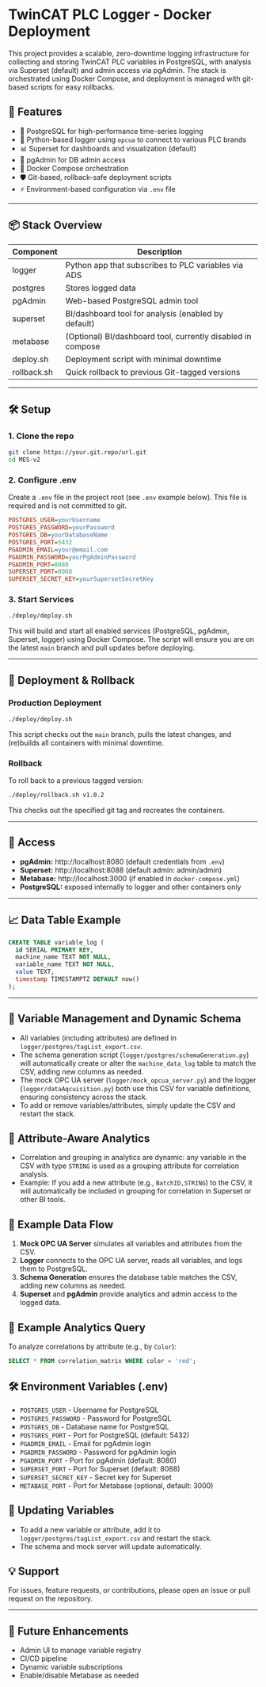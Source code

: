 # TwinCAT PLC Logger - Docker Deployment

This project provides a scalable, zero-downtime logging infrastructure for collecting and storing TwinCAT PLC variables in PostgreSQL, with analysis via Superset (default) and admin access via pgAdmin. The stack is orchestrated using Docker Compose, and deployment is managed with git-based scripts for easy rollbacks.

## 🚀 Features

- 🐘 PostgreSQL for high-performance time-series logging
- 🐍 Python-based logger using `opcua` to connect to various PLC brands
- 📊 Superset for dashboards and visualization (default)
- 🔧 pgAdmin for DB admin access
- 🐳 Docker Compose orchestration
- 🛡 Git-based, rollback-safe deployment scripts
- ⚡ Environment-based configuration via `.env` file

---

## 📦 Stack Overview

| Component   | Description                                      |
|------------|--------------------------------------------------|
| logger     | Python app that subscribes to PLC variables via ADS |
| postgres   | Stores logged data                               |
| pgAdmin    | Web-based PostgreSQL admin tool                  |
| superset   | BI/dashboard tool for analysis (enabled by default) |
| metabase   | (Optional) BI/dashboard tool, currently disabled in compose |
| deploy.sh  | Deployment script with minimal downtime          |
| rollback.sh| Quick rollback to previous Git-tagged versions   |

---

## 🛠 Setup

### 1. Clone the repo

```bash
git clone https://your.git.repo/url.git
cd MES-v2
```

### 2. Configure .env

Create a `.env` file in the project root (see `.env` example below). This file is required and is not committed to git.

```ini
POSTGRES_USER=yourUsername
POSTGRES_PASSWORD=yourPassword
POSTGRES_DB=yourDatabaseName
POSTGRES_PORT=5432
PGADMIN_EMAIL=your@email.com
PGADMIN_PASSWORD=yourPgAdminPassword
PGADMIN_PORT=8080
SUPERSET_PORT=8088
SUPERSET_SECRET_KEY=yourSupersetSecretKey
```

### 3. Start Services

```bash
./deploy/deploy.sh
```

This will build and start all enabled services (PostgreSQL, pgAdmin, Superset, logger) using Docker Compose. The script will ensure you are on the latest `main` branch and pull updates before deploying.

---

## 🔁 Deployment & Rollback

### Production Deployment

```bash
./deploy/deploy.sh
```

This script checks out the `main` branch, pulls the latest changes, and (re)builds all containers with minimal downtime.

### Rollback

To roll back to a previous tagged version:

```bash
./deploy/rollback.sh v1.0.2
```

This checks out the specified git tag and recreates the containers.

---

## 🔎 Access

- **pgAdmin:** http://localhost:8080 (default credentials from `.env`)
- **Superset:** http://localhost:8088 (default admin: admin/admin)
- **Metabase:** http://localhost:3000 (if enabled in `docker-compose.yml`)
- **PostgreSQL:** exposed internally to logger and other containers only

---

## 📈 Data Table Example

```sql
CREATE TABLE variable_log (
  id SERIAL PRIMARY KEY,
  machine_name TEXT NOT NULL,
  variable_name TEXT NOT NULL,
  value TEXT,
  timestamp TIMESTAMPTZ DEFAULT now()
);
```

---

## 📄 Variable Management and Dynamic Schema

- All variables (including attributes) are defined in `logger/postgres/tagList_export.csv`.
- The schema generation script (`logger/postgres/schemaGeneration.py`) will automatically create or alter the `machine_data_log` table to match the CSV, adding new columns as needed.
- The mock OPC UA server (`logger/mock_opcua_server.py`) and the logger (`logger/dataAqcuisition.py`) both use this CSV for variable definitions, ensuring consistency across the stack.
- To add or remove variables/attributes, simply update the CSV and restart the stack.

## 🧠 Attribute-Aware Analytics

- Correlation and grouping in analytics are dynamic: any variable in the CSV with type `STRING` is used as a grouping attribute for correlation analysis.
- Example: If you add a new attribute (e.g., `BatchID,STRING`) to the CSV, it will automatically be included in grouping for correlation in Superset or other BI tools.

## 🔄 Example Data Flow

1. **Mock OPC UA Server** simulates all variables and attributes from the CSV.
2. **Logger** connects to the OPC UA server, reads all variables, and logs them to PostgreSQL.
3. **Schema Generation** ensures the database table matches the CSV, adding new columns as needed.
4. **Superset** and **pgAdmin** provide analytics and admin access to the logged data.

## 📝 Example Analytics Query
To analyze correlations by attribute (e.g., by `Color`):
```sql
SELECT * FROM correlation_matrix WHERE color = 'red';
```

## 🛠 Environment Variables (.env)
- `POSTGRES_USER` - Username for PostgreSQL
- `POSTGRES_PASSWORD` - Password for PostgreSQL
- `POSTGRES_DB` - Database name for PostgreSQL
- `POSTGRES_PORT` - Port for PostgreSQL (default: 5432)
- `PGADMIN_EMAIL` - Email for pgAdmin login
- `PGADMIN_PASSWORD` - Password for pgAdmin login
- `PGADMIN_PORT` - Port for pgAdmin (default: 8080)
- `SUPERSET_PORT` - Port for Superset (default: 8088)
- `SUPERSET_SECRET_KEY` - Secret key for Superset
- `METABASE_PORT` - Port for Metabase (optional, default: 3000)

## 🔄 Updating Variables
- To add a new variable or attribute, add it to `logger/postgres/tagList_export.csv` and restart the stack.
- The schema and mock server will update automatically.

## 💡 Support
For issues, feature requests, or contributions, please open an issue or pull request on the repository.

---

## 🧰 Future Enhancements

- Admin UI to manage variable registry
- CI/CD pipeline
- Dynamic variable subscriptions
- Enable/disable Metabase as needed

